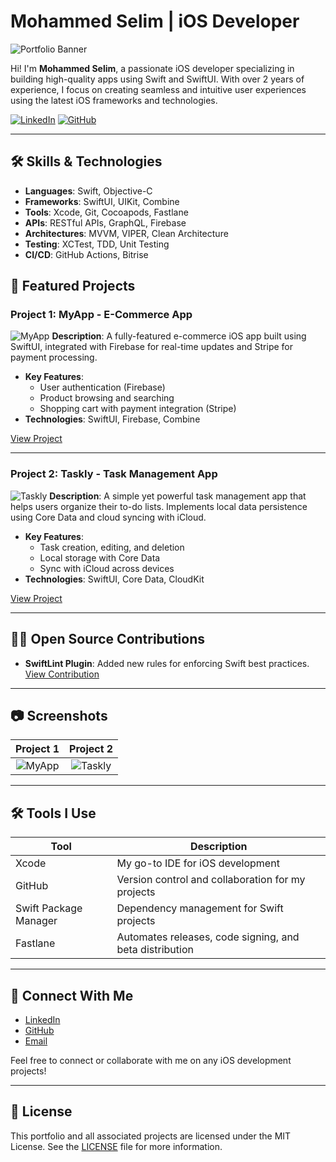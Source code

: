# Mohammed Selim | iOS Developer

![Portfolio Banner](./images/banner.png) <!-- Replace with your banner image path -->

Hi! I'm **Mohammed Selim**, a passionate iOS developer specializing in building high-quality apps using Swift and SwiftUI. With over 2 years of experience, I focus on creating seamless and intuitive user experiences using the latest iOS frameworks and technologies.

[![LinkedIn](https://img.shields.io/badge/LinkedIn-Connect-blue?style=for-the-badge&logo=linkedin)](https://www.linkedin.com/in/your-profile/) <!-- Replace with your LinkedIn URL -->
[![GitHub](https://img.shields.io/badge/GitHub-Follow-black?style=for-the-badge&logo=github)](https://github.com/your-username) <!-- Replace with your GitHub URL -->

---

## 🛠 Skills & Technologies

- **Languages**: Swift, Objective-C
- **Frameworks**: SwiftUI, UIKit, Combine
- **Tools**: Xcode, Git, Cocoapods, Fastlane
- **APIs**: RESTful APIs, GraphQL, Firebase
- **Architectures**: MVVM, VIPER, Clean Architecture
- **Testing**: XCTest, TDD, Unit Testing
- **CI/CD**: GitHub Actions, Bitrise

## 📱 Featured Projects

### Project 1: MyApp - E-Commerce App

![MyApp](./images/myapp.png) <!-- Replace with your project image -->
**Description**: A fully-featured e-commerce iOS app built using SwiftUI, integrated with Firebase for real-time updates and Stripe for payment processing.
- **Key Features**:
  - User authentication (Firebase)
  - Product browsing and searching
  - Shopping cart with payment integration (Stripe)
- **Technologies**: SwiftUI, Firebase, Combine

[View Project](https://github.com/your-username/myapp) <!-- Replace with your project link -->

---

### Project 2: Taskly - Task Management App

![Taskly](./images/taskly.png) <!-- Replace with your project image -->
**Description**: A simple yet powerful task management app that helps users organize their to-do lists. Implements local data persistence using Core Data and cloud syncing with iCloud.
- **Key Features**:
  - Task creation, editing, and deletion
  - Local storage with Core Data
  - Sync with iCloud across devices
- **Technologies**: SwiftUI, Core Data, CloudKit

[View Project](https://github.com/your-username/taskly) <!-- Replace with your project link -->

---

## 👨‍💻 Open Source Contributions

- **SwiftLint Plugin**: Added new rules for enforcing Swift best practices.
  [View Contribution](https://github.com/realm/SwiftLint/pull/123) <!-- Example link, replace with real URL -->

---

## 📷 Screenshots

| Project 1 | Project 2 | 
|:---------:|:---------:|
| ![MyApp](./images/myapp-screenshot.png) | ![Taskly](./images/taskly-screenshot.png) |

---

## 🛠 Tools I Use

| **Tool**       | **Description**                                       |
|----------------|-------------------------------------------------------|
| Xcode          | My go-to IDE for iOS development                      |
| GitHub         | Version control and collaboration for my projects     |
| Swift Package Manager | Dependency management for Swift projects       |
| Fastlane       | Automates releases, code signing, and beta distribution |

---

## 🔗 Connect With Me

- [LinkedIn](https://www.linkedin.com/in/your-profile/) <!-- Replace with your LinkedIn URL -->
- [GitHub](https://github.com/your-username) <!-- Replace with your GitHub URL -->
- [Email](mailto:your.email@example.com) <!-- Replace with your email -->

Feel free to connect or collaborate with me on any iOS development projects!

---

## 📄 License

This portfolio and all associated projects are licensed under the MIT License. See the [LICENSE](./LICENSE) file for more information.
